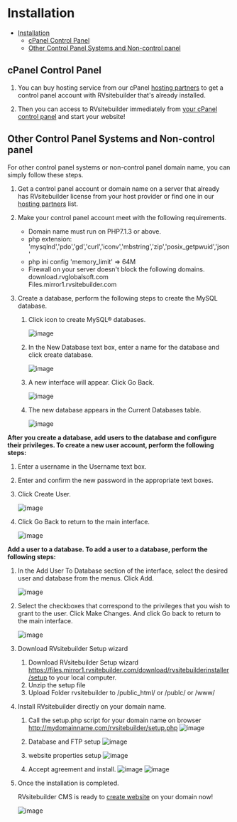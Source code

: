 # Installation

- [Installation](#installation)
  - [cPanel Control Panel](#cpanel-control-panel)
  - [Other Control Panel Systems and Non-control panel](#other-control-panel-systems-and-non-control-panel)

## cPanel Control Panel

1. You can buy hosting service from our cPanel [hosting partners](https://rvsitebuilder.com/hosting-partner/) to get a control panel account with RVsitebuilder that's already installed.

2. Then you can access to RVsitebuilder immediately from [your cPanel control panel](https://user.rvsitebuilder.com/docs/7.2/en/create-new-website) and start your website!

## Other Control Panel Systems and Non-control panel

For other control panel systems or non-control panel domain name, you can simply follow these steps.

1. Get a control panel account or domain name on a server that already has RVsitebuilder license from your host provider or find one in our [hosting partners](https://rvsitebuilder.com/hosting-partner/) list.

2. Make your control panel account meet with the following requirements.

   -   Domain name must run on PHP7.1.3 or above.
   -   php extension: 'mysqlnd','pdo','gd','curl','iconv','mbstring','zip','posix_getpwuid','json'
   -   php ini config 'memory_limit' => 64M
   -   Firewall on your server doesn't block the following domains.  
    download.rvglobalsoft.com  
    Files.mirror1.rvsitebuilder.com

3. Create a database, perform the following steps to create the MySQL database.

    1. Click icon to create MySQL® databases.

        ![image](images/create_database/create-db-step1.png)

    2. In the New Database text box, enter a name for the database and click create database.

        ![image](images/create_database/create-db-step2.png)

    3. A new interface will appear. Click Go Back.

        ![image](images/create_database/create-db-step3.png)

    4. The new database appears in the Current Databases table.

        ![image](images/create_database/create-db-step4.png) 

**After you create a database, add users to the database and configure their privileges. To create a new user account, perform the following steps:**

1. Enter a username in the Username text box.
2. Enter and confirm the new password in the appropriate text boxes.
3. Click Create User. 

    ![image](images/create_database/create-db-step5.png) 

4. Click Go Back to return to the main interface.

    ![image](images/create_database/create-db-step6.png)
  
**Add a user to a database. To add a user to a database, perform the following steps:**

1. In the Add User To Database section of the interface, select the desired user and database from the menus. Click Add. 

    ![image](images/create_database/create-db-step7.png)

2. Select the checkboxes that correspond to the privileges that you wish to grant to the user.  Click Make Changes. And click Go back to return to the main interface.

    ![image](images/create_database/create-db-step8.png)  

3. Download RVsitebuilder Setup wizard
   
    1. Download RVsitebuilder Setup wizard https://files.mirror1.rvsitebuilder.com/download/rvsitebuilderinstaller/setup to your local computer.
    2. Unzip the setup file
    3. Upload Folder rvsitebuilder to /public_html/ or /publc/ or /www/ 
   
4. Install RVsitebuilder directly on your domain name.
  
    1. Call the setup.php script for your domain name on browser http://mydomainname.com/rvsitebuilder/setup.php
        ![image](images/install_nocp/Install-nocp-step1.png)

    2. Database and FTP setup 
        ![image](images/install_nocp/Install-nocp-step2.png)

    3. website properties setup
        ![image](images/install_nocp/Install-nocp-step3.png)

    4. Accept agreement and install.
        ![image](images/install_nocp/Install-nocp-step4-1.png) 
        ![image](images/install_nocp/Install-nocp-step4-2.png)
 
5. Once the installation is completed.

   RVsitebuilder CMS is ready to [create website](https://user.rvsitebuilder.com/docs/7.2/en/create-new-website) on your domain now!

    ![image](images/install_nocp/Install-nocp-step-login.png)